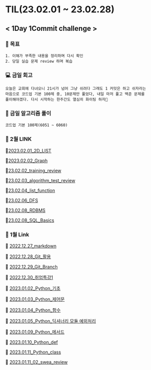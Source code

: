 # **TIL(23.02.01 ~ 23.02.28)** 
## **< 1Day 1Commit challenge >**

### **📝 목표**
    1. 이해가 부족한 내용을 정리하며 다시 확인
    2. 당일 실습 문제 review 하며 복습

### **💻 금일 회고**
    오늘은 교회에 다녀오니 21시가 넘어 그냥 쉬려다 그래도 1 커밋은 하고 쉬자라는
    마음으로 코드업 기본 100제 중, 10문제만 풀었다, 내일 마저 풀고 백준 문제를
    풀이해야겠다. 다시 시작하는 한주간도 열심히 화이팅 하자💪
    
### **📒 금일 알고리즘 풀이**
    코드업 기본 100제(6051 ~ 6060)


### **📗 2월 LINK**

📄[2023.02.01_2D_LIST](https://github.com/zzgh06/TIL/blob/master/class_content/2D_list.md)

📄[2023.02.02_Graph](https://github.com/zzgh06/TIL/blob/master/class_content/230202_graph.md)

📄[23.02.02_training_review](https://github.com/zzgh06/TIL/blob/master/Training/230202_training_review.py)

📄[23.02.03_algorithm_test_review](https://github.com/zzgh06/TIL/blob/master/mock%20exam/230203_algorithm_test_review.py)

📄[23.02.04_list_function](https://github.com/zzgh06/TIL/blob/master/individual%20learning/230204_list_function.md)

📄[23.02.06_DFS](https://github.com/zzgh06/TIL/blob/master/class_content/230206_DFS.md)

📄[23.02.08_RDBMS](https://github.com/zzgh06/TIL/blob/master/class_content/230208_RDBMS.md)

📄[23.02.08_SQL_Basics](https://github.com/zzgh06/TIL/blob/master/class_content/230209_SQL_Basics.md)

### **📘 1월 Link**

📄 [2022.12.27_markdown](https://github.com/zzgh06/TIL/blob/master/class_content/markdown.md)

📄 [2022.12.28_Git_활용](https://github.com/zzgh06/TIL/blob/master/class_content/Git.md)

📄 [2022.12.29_Git_Branch](https://github.com/zzgh06/TIL/blob/master/class_content/GitBranch.md)

📄 [2022.12.30_취업특강1](https://github.com/zzgh06/TIL/blob/master/%EC%B7%A8%EC%97%85/%EC%B7%A8%EC%97%85%ED%8A%B9%EA%B0%951.md)

📄 [2023.01.02_Python_기초](https://github.com/zzgh06/TIL/blob/master/class_content/python%EA%B8%B0%EC%B4%88.md)

📄 [2023.01.03_Python_제어문](https://github.com/zzgh06/TIL/blob/master/class_content/python_%EC%A0%9C%EC%96%B4%EB%AC%B8.md)

📄 [2023.01.04_Python_함수](https://github.com/zzgh06/TIL/blob/master/class_content/python_%ED%95%A8%EC%88%98.md)

📄 [2023.01.05_Python_딕셔너리 모듈 예외처리](https://github.com/zzgh06/TIL/blob/master/class_content/python_%EB%AA%A8%EB%93%88_%EC%98%88%EC%99%B8%EC%B2%98%EB%A6%AC.md)

📄 [2023.01.09_Python_메서드](https://github.com/zzgh06/TIL/blob/master/class_content/python_method.md)

📄 [2023.01.10_Python_def](https://github.com/zzgh06/TIL/blob/master/class_content/python_def.md)

📄 [2023.01.11_Python_class](https://github.com/zzgh06/TIL/blob/master/class_content/python_class.md)

📄 [2023.01.11_02_swea_review](https://github.com/zzgh06/TIL/blob/master/SWEA/02_swea_review.py)